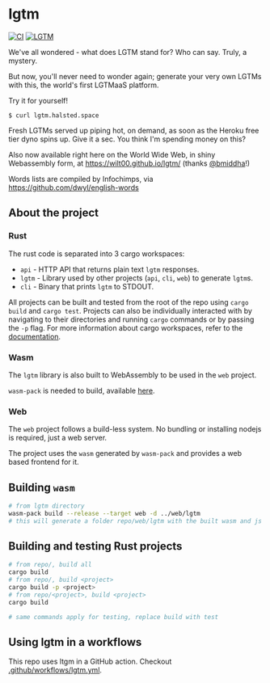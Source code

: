 # lgtm

[![CI](https://github.com/wilt00/lgtm/actions/workflows/build.yml/badge.svg)](https://github.com/wilt00/lgtm/actions/workflows/build.yml) [![LGTM](https://github.com/wilt00/lgtm/actions/workflows/lgtm.yml/badge.svg)](https://github.com/wilt00/lgtm/actions/workflows/lgtm.yml)

We've all wondered - what does LGTM stand for? Who can say. Truly, a mystery.

But now, you'll never need to wonder again; generate your very own LGTMs with this, the world's first LGTMaaS platform. 

Try it for yourself!

```
$ curl lgtm.halsted.space
```

Fresh LGTMs served up piping hot, on demand, as soon as the Heroku free tier dyno spins up. Give it a sec. You think I'm spending money on this?

Also now available right here on the World Wide Web, in shiny Webassembly form, at https://wilt00.github.io/lgtm/ (thanks [@bmiddha](https://github.com/bmiddha)!)

Words lists are compiled by Infochimps, via https://github.com/dwyl/english-words

## About the project

### Rust

The rust code is separated into 3 cargo workspaces:

- `api` - HTTP API that returns plain text `lgtm` responses.
- `lgtm` - Library used by other projects (`api`, `cli`, `web`) to generate `lgtm`s.
- `cli` - Binary that prints `lgtm` to STDOUT.

All projects can be built and tested from the root of the repo using `cargo build` and `cargo test`. Projects can also be individually interacted with by navigating to their directories and running `cargo` commands or by passing the `-p` flag. For more information about cargo workspaces, refer to the [documentation](https://doc.rust-lang.org/cargo/reference/workspaces.html).

### Wasm

The `lgtm` library is also built to WebAssembly to be used in the `web` project.

`wasm-pack` is needed to build, available [here](https://rustwasm.github.io/).

### Web

The `web` project follows a build-less system. No bundling or installing nodejs is required, just a web server.

The project uses the `wasm` generated by `wasm-pack` and provides a web based frontend for it.


## Building `wasm`

```sh
# from lgtm directory
wasm-pack build --release --target web -d ../web/lgtm
# this will generate a folder repo/web/lgtm with the built wasm and js glue-code
```

## Building and testing Rust projects

```sh
# from repo/, build all
cargo build
# from repo/, build <project>
cargo build -p <project>
# from repo/<project>, build <project>
cargo build

# same commands apply for testing, replace build with test
```

## Using lgtm in a workflows

This repo uses ltgm in a GitHub action. Checkout [.github/workflows/lgtm.yml](.github/workflows/lgtm.yml).
